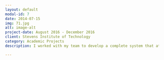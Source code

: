 ```yaml
---
layout: default
modal-id: 7
date: 2014-07-15
img: 71.jpg
alt: image-alt
project-date: August 2016 - December 2016
client: Stevens Institute of Technology
category: Academic Projects
description: I worked with my team to develop a complete system that attempts to simplify the healthcare system and makes it affordable universally. Using existing data about US healthcare, data visualizations, cost estimations, and various structural and behavioral diagramming techniques, the presentation received an A+ and is available <a href = http://bit.ly/2CTtuMk> here. </a>

---
```

